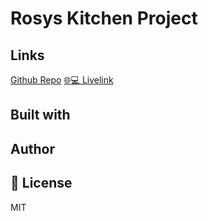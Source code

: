 # Rosys Kitchen Project

## Links
[Github Repo](https://github.com/NewIncome/rosys-kitchen)
[:globe_with_meridians::computer: Livelink]()

## Built with

## Author

## 📝 License

MIT
